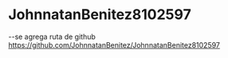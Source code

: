 # JohnnatanBenitez8102597


--se agrega ruta de github
https://github.com/JohnnatanBenitez/JohnnatanBenitez8102597


